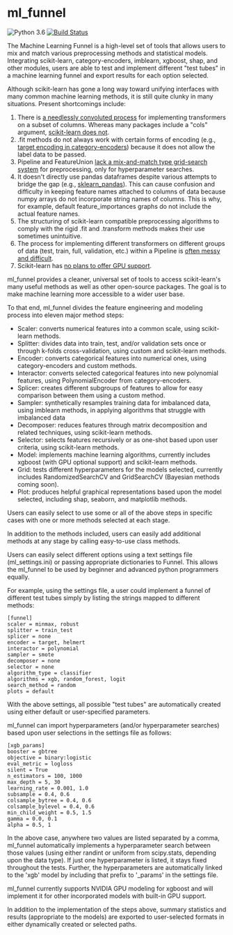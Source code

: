 # ml_funnel

![Python 3.6](https://img.shields.io/badge/python-3.6-blue.svg)
[![Build Status](https://img.shields.io/travis/with_precedent/ml_funnel.svg)](https://travis-ci.org/with_precedent/ml_funnel) 

The Machine Learning Funnel is a high-level set of tools that allows users to mix and match various preprocessing methods and statistical models. Integrating scikit-learn, category-encoders, imblearn, xgboost, shap, and other modules, users are able to test and implement different "test tubes" in a machine learning funnel and export results for each option selected.

Although scikit-learn has gone a long way toward unifying interfaces with many common machine learning methods, it is still quite clunky in many situations. Present shortcomings include:
1) There is [a needlessly convoluted process](https://github.com/scikit-learn-contrib/sklearn-pandas#transformation-mapping) for implementing transformers on a subset of columns. Whereas many packages include a "cols" argument, [scikit-learn does not](https://medium.com/vickdata/easier-machine-learning-with-the-new-column-transformer-from-scikit-learn-c2268ea9564c).
2) .fit methods do not always work with certain forms of encoding (e.g., [target encoding in category-encoders](https://github.com/scikit-learn-contrib/categorical-encoding/issues/104)) because it does not allow the label data to be passed.
3) Pipeline and FeatureUnion [lack a mix-and-match type grid-search system](https://buildmedia.readthedocs.org/media/pdf/scikit-learn-enhancement-proposals/latest/scikit-learn-enhancement-proposals.pdf) for preprocessing, only for hyperparameter searches.
4) It doesn't directly use pandas dataframes despite various attempts to bridge the gap (e.g., [sklearn_pandas](https://github.com/scikit-learn-contrib/sklearn-pandas)). This can cause confusion and difficulty in keeping feature names attached to columns of data because numpy arrays do not incorporate string names of columns. This is why, for example, default feature_importances graphs do not include the actual feature names.
5) The structuring of scikit-learn compatible preprocessing algorithms to comply with the rigid .fit and .transform methods makes their use sometimes unintuitive.
6) The process for implementing different transformers on different groups of data (test, train, full, validation, etc.) within a Pipeline is [often messy and difficult](https://towardsdatascience.com/preprocessing-with-sklearn-a-complete-and-comprehensive-guide-670cb98fcfb9).
7) Scikit-learn has [no plans to offer GPU support](https://scikit-learn.org/stable/faq.html#will-you-add-gpu-support).

ml_funnel provides a cleaner, universal set of tools to access scikit-learn's many useful methods as well as other open-source packages. The goal is to make machine learning more accessible to a wider user base.

To that end, ml_funnel divides the feature engineering and modeling process into eleven major method steps:

* Scaler: converts numerical features into a common scale, using scikit-learn methods.
* Splitter: divides data into train, test, and/or validation sets once or through k-folds cross-validation, using custom and scikit-learn methods.
* Encoder: converts categorical features into numerical ones, using category-encoders and custom methods.
* Interactor: converts selected categorical features into new polynomial features, using PolynomialEncoder from category-encoders.
* Splicer: creates different subgroups of features to allow for easy comparison between them using a custom method.
* Sampler: synthetically resamples training data for imbalanced data, using imblearn methods, in applying algorithms that struggle with imbalanced data
* Decomposer: reduces features through matrix decomposition and related techniques, using scikit-learn methods.
* Selector: selects features recursively or as one-shot based upon user criteria, using scikit-learn methods.
* Model: implements machine learning algorithms, currently includes xgboost (with GPU optional support) and scikit-learn methods.
* Grid: tests different hyperparameters for the models selected, currently includes RandomizedSearchCV and GridSearchCV (Bayesian methods coming soon).
* Plot: produces helpful graphical representations based upon the model selected, including shap, seaborn, and matplotlib methods.

Users can easily select to use some or all of the above steps in specific cases with one or more methods selected at each stage.

In addition to the methods included, users can easily add additional methods at any stage by calling easy-to-use class methods.

Users can easily select different options using a text settings file (ml_settings.ini) or passing appropriate dictionaries to Funnel. This allows the ml_funnel to be used by beginner and advanced python programmers equally.

For example, using the settings file, a user could implement a funnel of different test tubes simply by listing the strings mapped to different methods:

    [funnel]
    scaler = minmax, robust
    splitter = train_test
    splicer = none
    encoder = target, helmert
    interactor = polynomial
    sampler = smote   
    decomposer = none
    selector = none
    algorithm_type = classifier
    algorithms = xgb, random_forest, logit
    search_method = random
    plots = default

With the above settings, all possible "test tubes" are automatically created using either default or user-specified parameters.

ml_funnel can import hyperparameters (and/or hyperparameter searches) based upon user selections in the settings file as follows:

    [xgb_params]
    booster = gbtree
    objective = binary:logistic
    eval_metric = logloss
    silent = True
    n_estimators = 100, 1000
    max_depth = 5, 30
    learning_rate = 0.001, 1.0
    subsample = 0.4, 0.6
    colsample_bytree = 0.4, 0.6
    colsample_bylevel = 0.4, 0.6
    min_child_weight = 0.5, 1.5
    gamma = 0.0, 0.1
    alpha = 0.5, 1

In the above case, anywhere two values are listed separated by a comma, ml_funnel automatically implements a hyperparameter search between those values (using either randint or uniform from scipy.stats, depending upon the data type). If just one hyperparameter is listed, it stays fixed throughout the tests. Further, the hyperparameters are automatically linked to the 'xgb' model by including that prefix to '_params' in the settings file.

ml_funnel currently supports NVIDIA GPU modeling for xgboost and will implement it for other incorporated models with built-in GPU support.

In addition to the implementation of the steps above, summary statistics and results (appropriate to the models) are exported to user-selected formats in either dynamically created or selected paths.
